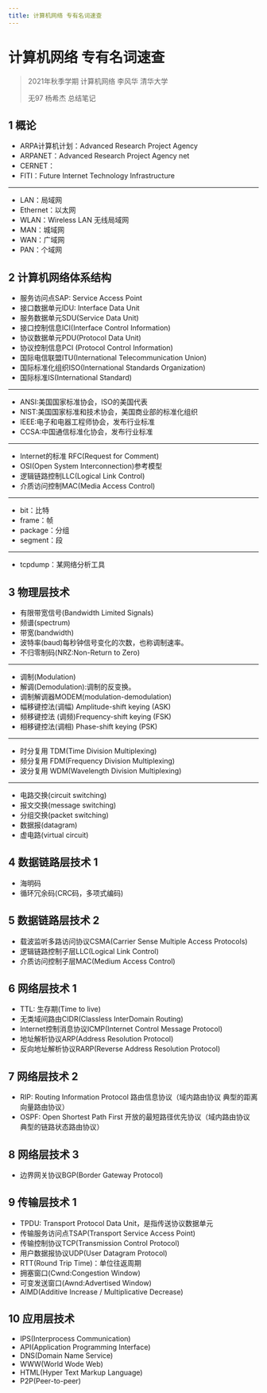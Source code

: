 ```yaml
---
title: 计算机网络 专有名词速查
---
```


# 计算机网络 专有名词速查

> 2021年秋季学期 计算机网络 李风华 清华大学
> 
> 无97 杨希杰 总结笔记

## 1 概论

- ARPA计算机计划：Advanced Research Project Agency
- ARPANET：Advanced Research Project Agency net
- CERNET：
- FITI：Future Internet Technology Infrastructure

---

- LAN：局域网
- Ethernet：以太网
- WLAN：Wireless LAN 无线局域网
- MAN：城域网
- WAN：广域网
- PAN：个域网

## 2 计算机网络体系结构

- 服务访问点SAP: Service Access Point 
- 接口数据单元IDU: Interface Data Unit 
- 服务数据单元SDU(Service Data Unit)
- 接口控制信息ICI(Interface Control Information)
- 协议数据单元PDU(Protocol Data Unit)
- 协议控制信息PCI (Protocol Control Information)
- 国际电信联盟ITU(International Telecommunication Union)
- 国际标准化组织ISO(International Standards Organization)
- 国际标准IS(International Standard)

---

- ANSI:美国国家标准协会，ISO的美国代表
- NIST:美国国家标准和技术协会，美国商业部的标准化组织
- IEEE:电子和电器工程师协会，发布行业标准
- CCSA:中国通信标准化协会，发布行业标准

---

- Internet的标准 RFC(Request for Comment)
- OSI(Open System Interconnection)参考模型
- 逻辑链路控制LLC(Logical Link Control)
- 介质访问控制MAC(Media Access Control)

---

- bit：比特
- frame：帧
- package：分组
- segment：段

---

- tcpdump：某网络分析工具

## 3 物理层技术

- 有限带宽信号(Bandwidth Limited Signals)
- 频谱(spectrum)
- 带宽(bandwidth)
- 波特率(baud)每秒钟信号变化的次数，也称调制速率。
- 不归零制码(NRZ:Non-Return to Zero)

---

- 调制(Modulation)
- 解调(Demodulation):调制的反变换。
- 调制解调器MODEM(modulation-demodulation)
- 幅移键控法(调幅) Amplitude-shift keying (ASK)
- 频移键控法 (调频)Frequency-shift keying (FSK)
- 相移键控法(调相) Phase-shift keying (PSK)

---

- 时分复用 TDM(Time Division Multiplexing)
- 频分复用 FDM(Frequency Division Multiplexing)
- 波分复用 WDM(Wavelength Division Multiplexing)

---

- 电路交换(circuit switching)
- 报文交换(message switching)
- 分组交换(packet switching)
- 数据报(datagram)
- 虚电路(virtual circuit)

## 4 数据链路层技术 1

- 海明码
- 循环冗余码(CRC码，多项式编码)

## 5 数据链路层技术 2

- 载波监听多路访问协议CSMA(Carrier Sense Multiple Access Protocols)
- 逻辑链路控制子层LLC(Logical Link Control)
- 介质访问控制子层MAC(Medium Access Control)

## 6 网络层技术 1

- TTL: 生存期(Time to live)
- 无类域间路由CIDR(Classless InterDomain Routing)
- Internet控制消息协议ICMP(Internet Control Message Protocol)
- 地址解析协议ARP(Address Resolution Protocol)
- 反向地址解析协议RARP(Reverse Address Resolution Protocol)

## 7 网络层技术 2

- RIP: Routing Information Protocol 路由信息协议（域内路由协议 典型的距离向量路由协议）
- OSPF: Open Shortest Path First 开放的最短路径优先协议（域内路由协议 典型的链路状态路由协议）

## 8 网络层技术 3

- 边界网关协议BGP(Border Gateway Protocol)

## 9 传输层技术 1

- TPDU: Transport Protocol Data Unit，是指传送协议数据单元
- 传输服务访问点TSAP(Transport Service Access Point)
- 传输控制协议TCP(Transmission Control Protocol)
- 用户数据报协议UDP(User Datagram Protocol)
- RTT(Round Trip Time)：单位往返周期
- 拥塞窗口(Cwnd:Congestion Window)
- 可变发送窗口(Awnd:Advertised Window)
- AIMD(Additive Increase / Multiplicative Decrease)

## 10 应用层技术

- IPS(Interprocess Communication)
- API(Application Programming Interface)
- DNS(Domain Name Service)
- WWW(World Wode Web)
- HTML(Hyper Text Markup Language)
- P2P(Peer-to-peer)
